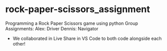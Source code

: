 # rock-paper-scissors_assignment
Programming a Rock Paper Scissors game using python
Group Assignments:
Alex: Driver
Dennis: Navigator
- We collaborated in Live Share in VS Code to both code alongside each other! 
